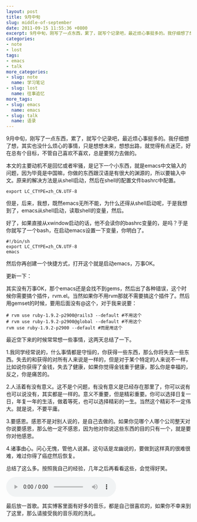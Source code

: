```yaml
---
layout: post
title: 9月中旬
slug: middle-of-september
date: 2011-09-15 11:55:36 +0800
excerpt: 9月中旬，刚写了一点东西，累了，就写个记录吧，最近烦心事挺多的。我仔细想了想，其实也没什么烦心的事情，只是想想未来，想想出路，就觉得有点迷茫，好在总有个目标，不管自己喜欢不喜欢，总是要努力去做的。
categories:
- note
- lost
tags:
- emacs
- talk
more_categories:
- slug: note
  name: 学习笔记
- slug: lost
  name: 往事追忆
more_tags:
- slug: emacs
  name: emacs
- slug: talk
  name: 语录
---
```


9月中旬，刚写了一点东西，累了，就写个记录吧，最近烦心事挺多的。我仔细想了想，其实也没什么烦心的事情，只是想想未来，想想出路，就觉得有点迷茫，好在总有个目标，不管自己喜欢不喜欢，总是要努力去做的。

本文的主要动机不是回忆或者牢骚，是记下一个小东西，就是emacs中文输入的问题，因为毕竟是中国嘛，你做的东西跟汉语是有很大的渊源的，所以要输入中文。原来的解决方法是从shell启动，然后在shell的配置文件bashrc中配置。

	export LC_CTYPE=zh_CN.UTF-8

但是，后来，我想，既然emacs无所不能，为什么还得从shell启动呢，于是我想到了，emacs从shell启动，读取shell的变量，然后。

好了，如果直接从xwindow启动的话，他不会读你的bashrc变量的，是吗？于是你就写了一个bash，在启动emacs设置一下变量，你明白了。

	#!/bin/sh
	export LC_CTYPE=zh_CN.UTF-8
	emacs

然后你再创建一个快捷方式，打开这个就是启动emacs，万事OK。

更新一下：

其实没有万事OK，那个emacs还是会找不到gems，然后出了各种错误，这个时候你需要搞个插件，rvm.el。当然如果你不用rvm那就不需要搞这个插件了。然后用gemset的时候，要用后面没有@这个，对于我来说要：

	# rvm use ruby-1.9.2-p2900@rails3 --default #不用这个
	# rvm use ruby-1.9.2-p2900@global --default #不用这个
	rvm use ruby-1.9.2-p2900 --default #而是用这个

最近空下来的时候常常想一些事情，这两天总结了一下。

1.我同学经常说的，什么事情都是守恒的，你获得一些东西，那么你将失去一些东西。失去的和获得的对所有人来说是一样的，但是对于某个特定的人来说不一样，比如说你获得了金钱，失去了健康，如果你觉得金钱重于健康，那么你是幸福的，反之，你是痛苦的。

2.人活着有没有意义。这不是个问题，有没有意义是已经存在那里了，你可以说有也可以说没有，其实都是一样的。意义不重要，但是精彩重要。你可以选择日复一日，年复一年的生活，做着等死，也可以选择精彩的一生。当然这个精彩不一定伟大。就是说，不要平庸。

3.要感恩。感恩不是对别人说的，是自己去做的。如果你见哪个人哪个公司整天对你说要感恩，那么他一定不感恩，因为他对你说这些东西的目的只有一个，就是要你对他感恩。

4.诸事由心。问心无愧，管他人说甚。这句话是龙幽说的，要做到这样真的很难很难，难过你得了癌症然后恢复。

总结了这么多。按照我自己的经验，几年之后再看看这些，会觉得好笑。

<audio controls="controls">
	<source src="{{ site.path.uploads }}2011/09/15/middle-of-september/Song-for-the-Lord.mp3" type="audio/mpeg" />
	Your browser does not support the audio element.
</audio>

最后放一首歌。其实博客里面有好多的音乐，都是自己很喜欢的，如果你不幸来到了这里，那么请接受我的音乐观的洗礼。

